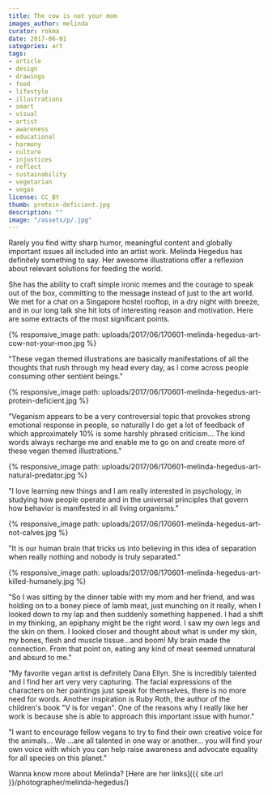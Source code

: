 ```yaml
---
title: The cow is not your mom
images_author: melinda
curator: rokma
date: 2017-06-01
categories: art
tags:
- article
- design
- drawings
- food
- lifestyle
- illustrations
- smart
- visual
- artist
- awareness
- educational
- harmony
- culture
- injustices
- reflect
- sustainability
- vegetarian
- vegan
license: CC_BY
thumb: protein-deficient.jpg
description: ""
image: "/assets/p/.jpg"
---
```


Rarely you find witty sharp humor, meaningful content and globally important issues all included into an artist work. Melinda Hegedus has definitely something to say. Her awesome illustrations offer a reflexion about relevant solutions for feeding the world.

She has the ability to craft simple ironic memes and the courage to speak out of the box, committing to the message instead of just to the art world. We met for a chat on a Singapore hostel rooftop, in a dry night with breeze, and in our long talk she hit lots of interesting reason and motivation. Here are some extracts of the most significant points.

{% responsive_image path: uploads/2017/06/170601-melinda-hegedus-art-cow-not-your-mon.jpg %}

"These vegan themed illustrations are basically manifestations of all the thoughts that rush through my head every day, as I come across people consuming other sentient beings."

{% responsive_image path: uploads/2017/06/170601-melinda-hegedus-art-protein-deficient.jpg %}

"Veganism appears to be a very controversial topic that provokes strong emotional response in people, so naturally I do get a lot of feedback of which approximately 10% is some harshly phrased criticism... The kind words always recharge me and enable me to go on and create more of these vegan themed illustrations."

{% responsive_image path: uploads/2017/06/170601-melinda-hegedus-art-natural-predator.jpg %}

"I love learning new things and I am really interested in psychology, in studying how people operate and in the universal principles that govern how behavior is manifested in all living organisms."

{% responsive_image path: uploads/2017/06/170601-melinda-hegedus-art-not-calves.jpg %}

"It is our human brain that tricks us into believing in this idea of separation when really nothing and nobody is truly separated."

{% responsive_image path: uploads/2017/06/170601-melinda-hegedus-art-killed-humanely.jpg %}

"So I was sitting by the dinner table with my mom and her friend, and was holding on to a boney piece of lamb meat, just munching on it really, when I looked down to my lap and then suddenly something happened. I had a shift in my thinking, an epiphany might be the right word. I saw my own legs and the skin on them. I looked closer and thought about what is under my skin, my bones, flesh and muscle tissue...and boom! My brain made the connection. From that point on, eating any kind of meat seemed unnatural and absurd to me."

"My favorite vegan artist is definitely Dana Ellyn. She is incredibly talented and I find her art very very capturing. The facial expressions of the characters on her paintings just speak for themselves, there is no more need for words. Another inspiration is Ruby Roth, the author of the children's book "V is for vegan". One of the reasons why I really like her work is because she is able to approach this important issue with humor."

"I want to encourage fellow vegans to try to find their own creative voice for the animals... We ...are all talented in one way or another... you will find your own voice with which you can help raise awareness and advocate equality for all species on this planet."

Wanna know more about Melinda? [Here are her links]({{ site.url }}/photographer/melinda-hegedus/)
